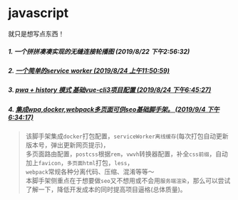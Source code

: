 <!--
 * @Author: yaodongyi
 * @Date: 2019-08-22 15:56:23
 * @Description: 
 -->
# javascript
就只是想写点东西！

##### 1. 一个拼拼凑凑实现的无缝连接轮播图 (2019/8/22 下午2:56:32)
##### 2. [一个简单的service worker (2019/8/24 上午11:50:59)](./pwa/)
##### 3. [pwa + history 模式 基础vue-cli3项目配置 (2019/8/24 下午6:45:27)](./pwa-vuedemo/)
##### 4. [集成wpa,docker,webpack多页面可供seo基础脚手架。 (2019/9/4 下午6:34:17)](./publicity-page)
> 该脚手架集成`docker`打包配置，`serviceWorker离线缓存`(每次打包自动更新版本号，弹出更新网页提示)，    
> 多页面路由配置，`postcss`根据`rem`，`vwvh`转换器配置，补全`css前缀`，自动加上`favicon`，`多页面html`打包，`less`，    
> `webpack`常规各种分离代码、压缩、混淆等等～    
> 本脚手架侧重点在于想要做`seo`又不想用或不会用`服务端渲染`，那么可以尝试了解一下，降低开发成本的同时提高项目逼格(总体质量)。
